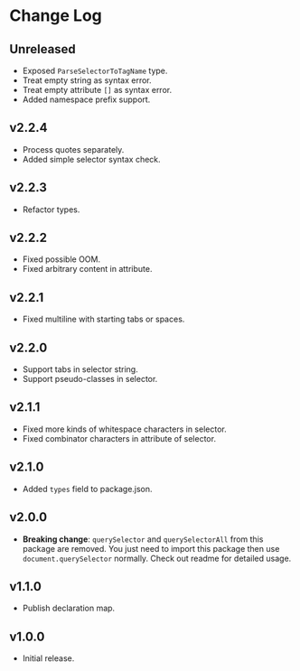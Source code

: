 # Change Log

## Unreleased

- Exposed `ParseSelectorToTagName` type.
- Treat empty string as syntax error.
- Treat empty attribute `[]` as syntax error.
- Added namespace prefix support.

## v2.2.4

- Process quotes separately.
- Added simple selector syntax check.

## v2.2.3

- Refactor types.

## v2.2.2

- Fixed possible OOM.
- Fixed arbitrary content in attribute.

## v2.2.1

- Fixed multiline with starting tabs or spaces.

## v2.2.0

- Support tabs in selector string.
- Support pseudo-classes in selector.

## v2.1.1

- Fixed more kinds of whitespace characters in selector.
- Fixed combinator characters in attribute of selector.

## v2.1.0

- Added `types` field to package.json.

## v2.0.0

- **Breaking change**: `querySelector` and `querySelectorAll` from this package are removed.
You just need to import this package then use `document.querySelector` normally.
Check out readme for detailed usage.

## v1.1.0

- Publish declaration map.

## v1.0.0

- Initial release.
